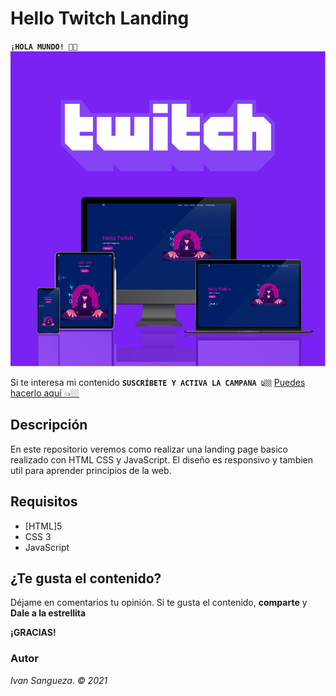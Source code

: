 # Hello Twitch Landing 

**`¡HOLA MUNDO! 👋🏼`**
![twitch-landing](https://github.com/ivansanguezax/HelloTwitch/blob/363f2b1e78843a50fc6059948b17399a428df5f7/assets/img/twitch-landing.jpg "Hello Twitch Landing ")

Si te interesa mi contenido **`SUSCRÍBETE Y ACTIVA LA CAMPANA 👆🏼`** [Puedes hacerlo aquí 👈🏼](https://www.youtube.com/channel/UCtjxVKtJvvU71n0_g6eisvA)

## Descripción

En este repositorio veremos como realizar una landing page basico realizado con HTML CSS y JavaScript. El diseño es responsivo y tambien util para aprender principios de la web.

## Requisitos
* [HTML]5
* CSS 3
* JavaScript

## ¿Te gusta el contenido?

Déjame en comentarios tu opinión. 
Si te gusta el contenido, **comparte** y **Dale a la estrellita** 

**¡GRACIAS!**
### Autor
*Ivan Sangueza. © 2021*